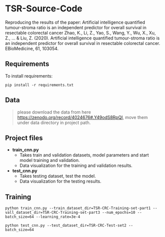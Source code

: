 # TSR-Source-Code
Reproducing the results of the paper: Artificial intelligence quantified tumour-stroma ratio is an independent predictor for overall survival in resectable colorectal cancer
Zhao, K., Li, Z., Yao, S., Wang, Y., Wu, X., Xu, Z., ... & Liu, Z. (2020). Artificial intelligence quantified tumour-stroma ratio is an independent predictor for overall survival in resectable colorectal cancer. EBioMedicine, 61, 103054.

## Requirements

To install requirements:

```setup
pip install -r requirements.txt
```

## Data

> please download the data from here https://zenodo.org/record/4024676#.Y49odS8RpQI, move them under data directory in project path.

## Project files
 
* __train_cnn.py__
	* Takes train and validation datasets, model parameters and start model training and validation. 
	* Data visualization for the training and validation results.
* __test_cnn.py__ 
	* Takes testing dataset, test the model. 
	*  Data visualization for the testing results.

## Training

```train
python train_cnn.py --train_dataset_dir=TSR-CRC-Training-set-part1 --vall_dataset_dir=TSR-CRC-Training-set-part3 --num_epochs=10 --batch_size=64 --learning_rate=3e-4
```


```test
python test_cnn.py --test_dataset_dir=TSR-CRC-Test-set2 --batch_size=64
```
